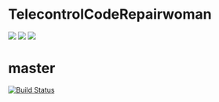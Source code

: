 # TelecontrolCodeRepairwoman  
[![](https://img.shields.io/pypi/v/nine.svg)](https://pypi.org/project/Telecontrol/)  [![](https://img.shields.io/github/license/SuperSystemStudio/TelecontrolCodeRepairwoman.svg)](https://github.com/SuperSystemStudio/TelecontrolCodeRepairwoman/blob/master/LICENSE) [![](https://img.shields.io/github/languages/top/badges/shields.svg)](https://github.com/SuperSystemStudio/TelecontrolCodeRepairwoman)

master
======
[![Build Status](https://travis-ci.com/SuperSystemStudio/TelecontrolCodeRepairwoman.svg?branch=master)](https://travis-ci.com/SuperSystemStudio/TelecontrolCodeRepairwoman)
